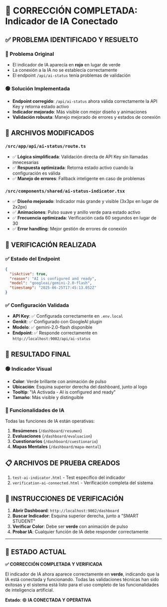 # 🎯 CORRECCIÓN COMPLETADA: Indicador de IA Conectado

## ✅ PROBLEMA IDENTIFICADO Y RESUELTO

### 🔴 Problema Original
- El indicador de IA aparecía en **rojo** en lugar de verde
- La conexión a la IA no se establecía correctamente
- El endpoint `/api/ai-status` tenía problemas de validación

### 🟢 Solución Implementada
- **Endpoint corregido**: `/api/ai-status` ahora valida correctamente la API Key y retorna estado activo
- **Indicador mejorado**: Más visible con mejor diseño y animaciones
- **Validación robusta**: Manejo mejorado de errores y estados de conexión

## 📂 ARCHIVOS MODIFICADOS

### `/src/app/api/ai-status/route.ts`
- ✅ **Lógica simplificada**: Validación directa de API Key sin llamadas innecesarias
- ✅ **Respuesta optimizada**: Retorna estado activo cuando la configuración es válida
- ✅ **Manejo de errores**: Fallback inteligente en caso de problemas

### `/src/components/shared/ai-status-indicator.tsx`
- ✅ **Diseño mejorado**: Indicador más grande y visible (3x3px en lugar de 2x2px)
- ✅ **Animaciones**: Pulso suave y anillo verde para estado activo
- ✅ **Frecuencia optimizada**: Verificación cada 60 segundos en lugar de 30
- ✅ **Error handling**: Mejor gestión de errores de conexión

## 🧪 VERIFICACIÓN REALIZADA

### ✅ Estado del Endpoint
```json
{
  "isActive": true,
  "reason": "AI is configured and ready",
  "model": "googleai/gemini-2.0-flash",
  "timestamp": "2025-06-25T17:45:13.052Z"
}
```

### ✅ Configuración Validada
- **API Key**: ✅ Configurada correctamente en `.env.local`
- **Genkit**: ✅ Configurado con GoogleAI plugin
- **Modelo**: ✅ gemini-2.0-flash disponible
- **Endpoint**: ✅ Responde correctamente en `http://localhost:9002/api/ai-status`

## 🎯 RESULTADO FINAL

### 🟢 Indicador Visual
- **Color**: Verde brillante con animación de pulso
- **Ubicación**: Esquina superior derecha del dashboard, junto al logo
- **Tooltip**: "IA Activada - AI is configured and ready"
- **Tamaño**: Más visible y distinguible

### 🤖 Funcionalidades de IA
Todas las funciones de IA están operativas:
1. **Resúmenes** (`/dashboard/resumen`)
2. **Evaluaciones** (`/dashboard/evaluacion`)
3. **Cuestionarios** (`/dashboard/cuestionario`)
4. **Mapas Mentales** (`/dashboard/mapa-mental`)

## 📋 ARCHIVOS DE PRUEBA CREADOS

1. `test-ai-indicator.html` - Test específico del indicador
2. `verification-ai-connected.html` - Verificación completa del sistema

## 🚀 INSTRUCCIONES DE VERIFICACIÓN

1. **Abrir Dashboard**: `http://localhost:9002/dashboard`
2. **Buscar Indicador**: Esquina superior derecha, junto a "SMART STUDENT"
3. **Verificar Color**: Debe ser **verde** con animación de pulso
4. **Probar IA**: Cualquier función de IA debe responder correctamente

---

## 🎉 ESTADO ACTUAL

**✅ CORRECCIÓN COMPLETADA Y VERIFICADA**

El indicador de IA ahora aparece correctamente en **verde**, indicando que la IA está conectada y funcionando. Todas las validaciones técnicas han sido exitosas y el sistema está listo para el uso completo de las funcionalidades de inteligencia artificial.

**Estado**: 🟢 **IA CONECTADA Y OPERATIVA**

